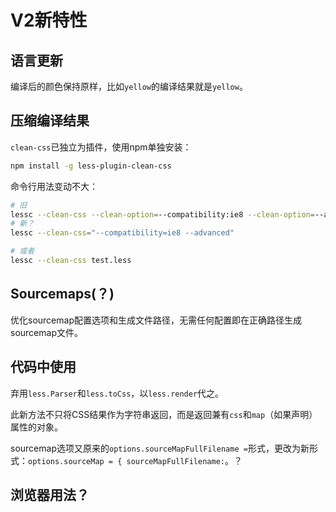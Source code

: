 # V2新特性

## 语言更新

编译后的颜色保持原样，比如`yellow`的编译结果就是`yellow`。

## 压缩编译结果

`clean-css`已独立为插件，使用npm单独安装：

```bash
npm install -g less-plugin-clean-css
```

命令行用法变动不大：

```bash
# 旧
lessc --clean-css --clean-option=--compatibility:ie8 --clean-option=--advanced
# 新？
lessc --clean-css="--compatibility=ie8 --advanced"

# 或者
lessc --clean-css test.less
```

## Sourcemaps(？)

优化sourcemap配置选项和生成文件路径，无需任何配置即在正确路径生成sourcemap文件。

## 代码中使用

弃用`less.Parser`和`less.toCss`，以`less.render`代之。

此新方法不只将CSS结果作为字符串返回，而是返回兼有`css`和`map`（如果声明）属性的对象。

sourcemap选项又原来的`options.sourceMapFullFilename =`形式，更改为新形式：`options.sourceMap = { sourceMapFullFilename:`。？

## 浏览器用法？
